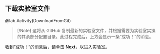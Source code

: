## 下载实验室文件

@lab.Activity(DownloadFromGit)

>[!Note] 这将从 GitHub 复制最新的实验室文件，并根据需要为实验室实操的其余部分配置目录。此过程完成后，上方会显示一条“成功！”的消息。

收到“成功！”的消息后，请单击 **Next**，以进入实验室。
